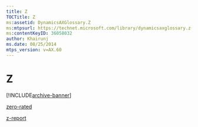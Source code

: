 ```yaml
---
title: Z
TOCTitle: Z
ms:assetid: DynamicsAXGlossary.Z
ms:mtpsurl: https://technet.microsoft.com/library/dynamicsaxglossary.z(v=AX.60)
ms:contentKeyID: 36058032
author: Khairunj
ms.date: 08/25/2014
mtps_version: v=AX.60
---
```


# Z


[!INCLUDE[archive-banner](includes/archive-banner.md)]

[zero-rated](zero-rated.md)

[z-report](z-report.md)

  


